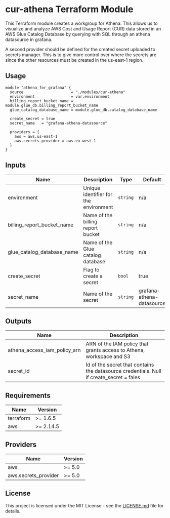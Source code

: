 # cur-athena Terraform Module

This Terraform module creates a workgroup for Athena. This allows us to visualize and analyze AWS Cost and Usage Report (CUR) data stored in an AWS Glue Catalog Database by querying with SQL through an athena datasource in grafana.

A second provider should be defined for the created secret uploaded to secrets manager. This is to give more control over where the secrets are since the other resources must be created in the us-east-1 region.

## Usage

```hcl
module "athena_for_grafana" {
  source                     = "./modules/cur-athena"
  environment                = var.environment
  billing_report_bucket_name = module.glue_db.billing_report_bucket_name
  glue_catalog_database_name = module.glue_db.catalog_database_name

  create_secret = true
  secret_name   = "grafana-athena-datasource"

  providers = {
    aws = aws.us-east-1
    aws.secrets_provider = aws.eu-west-1
  }
}
```

## Inputs

| Name                       | Description                           | Type     | Default                   | Required |
| -------------------------- | ------------------------------------- | -------- | ------------------------- | :------: |
| environment                | Unique identifier for the environment | `string` | n/a                       |   yes    |
| billing_report_bucket_name | Name of the billing report bucket     | `string` | n/a                       |   yes    |
| glue_catalog_database_name | Name of the Glue catalog database     | `string` | n/a                       |   yes    |
| create_secret              | Flag to create a secret               | `bool`   | true                      |    no    |
| secret_name                | Name of the secret                    | `string` | grafana-athena-datasource |    no    |

## Outputs

| Name                         | Description                                                                              |
| ---------------------------- | ---------------------------------------------------------------------------------------- |
| athena_access_iam_policy_arn | ARN of the IAM policy that grants access to Athena, workspace and S3                     |
| secret_id                    | Id of the secret that contains the datasource credentials. Null if create_secret = fales |

## Requirements

| Name      | Version   |
| --------- | --------- |
| terraform | >= 1.6.5  |
| aws       | >= 2.14.5 |

## Providers

| Name                 | Version |
| -------------------- | ------- |
| aws                  | >= 5.0  |
| aws.secrets_provider | >= 5.0  |

## License

This project is licensed under the MIT License - see the [LICENSE.md](LICENSE.md) file for details.
